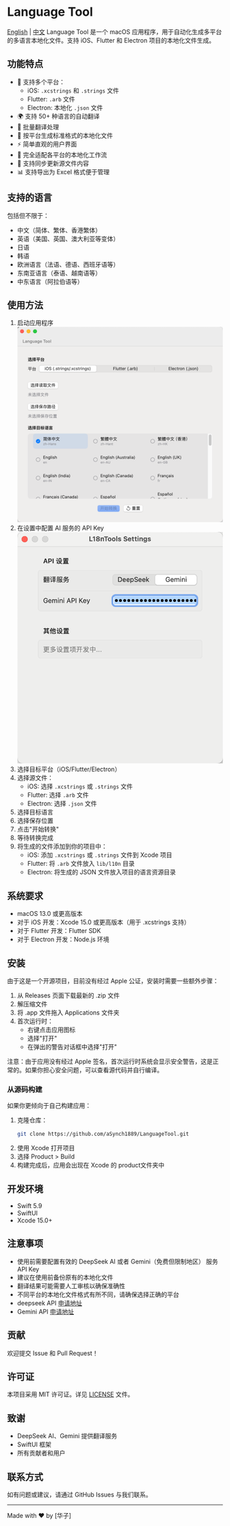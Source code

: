 # Language Tool
[English](README-en.md) | [中文](README.md)
Language Tool 是一个 macOS 应用程序，用于自动化生成多平台的多语言本地化文件。支持 iOS、Flutter 和 Electron 项目的本地化文件生成。

## 功能特点

- 📱 支持多个平台：
  - iOS: `.xcstrings` 和 `.strings` 文件
  - Flutter: `.arb` 文件
  - Electron: 本地化 `.json` 文件
- 🌍 支持 50+ 种语言的自动翻译
- 🔄 批量翻译处理
- 💾 按平台生成标准格式的本地化文件
- ⚡️ 简单直观的用户界面
- 🎯 完全适配各平台的本地化工作流
- 🔁 支持同步更新源文件内容
- 📊 支持导出为 Excel 格式便于管理

## 支持的语言

包括但不限于：
- 中文（简体、繁体、香港繁体）
- 英语（美国、英国、澳大利亚等变体）
- 日语
- 韩语
- 欧洲语言（法语、德语、西班牙语等）
- 东南亚语言（泰语、越南语等）
- 中东语言（阿拉伯语等）

## 使用方法

1. 启动应用程序
   ![](https://raw.githubusercontent.com/aSynch1889/image/master/uPic/ktIJ4k20250225013727.png)
2. 在设置中配置 AI 服务的 API Key
   ![](https://raw.githubusercontent.com/aSynch1889/image/master/uPic/xTfNrr20250224113359.png)
3. 选择目标平台（iOS/Flutter/Electron）
4. 选择源文件：
   - iOS: 选择 `.xcstrings` 或 `.strings` 文件
   - Flutter: 选择 `.arb` 文件
   - Electron: 选择 `.json` 文件
5. 选择目标语言
6. 选择保存位置
7. 点击"开始转换"
8. 等待转换完成
9. 将生成的文件添加到你的项目中：
   - iOS: 添加 `.xcstrings` 或 `.strings` 文件到 Xcode 项目
   - Flutter: 将 `.arb` 文件放入 `lib/l10n` 目录
   - Electron: 将生成的 JSON 文件放入项目的语言资源目录

## 系统要求

- macOS 13.0 或更高版本
- 对于 iOS 开发：Xcode 15.0 或更高版本（用于 .xcstrings 支持）
- 对于 Flutter 开发：Flutter SDK
- 对于 Electron 开发：Node.js 环境

## 安装

由于这是一个开源项目，目前没有经过 Apple 公证，安装时需要一些额外步骤：

1. 从 Releases 页面下载最新的 .zip 文件
2. 解压缩文件
3. 将 .app 文件拖入 Applications 文件夹
4. 首次运行时：
   - 右键点击应用图标
   - 选择"打开"
   - 在弹出的警告对话框中选择"打开"
   

注意：由于应用没有经过 Apple 签名，首次运行时系统会显示安全警告，这是正常的。如果你担心安全问题，可以查看源代码并自行编译。

### 从源码构建

如果你更倾向于自己构建应用：

1. 克隆仓库：
   ```bash
   git clone https://github.com/aSynch1889/LanguageTool.git
   ```
2. 使用 Xcode 打开项目
3. 选择 Product > Build
4. 构建完成后，应用会出现在 Xcode 的 product文件夹中

## 开发环境

- Swift 5.9
- SwiftUI
- Xcode 15.0+

## 注意事项

- 使用前需要配置有效的 DeepSeek AI 或者 Gemini（免费但限制地区） 服务 API Key
- 建议在使用前备份原有的本地化文件
- 翻译结果可能需要人工审核以确保准确性
- 不同平台的本地化文件格式有所不同，请确保选择正确的平台
- deepseek API [申请地址](https://platform.deepseek.com/api_keys)
- Gemini API [申请地址](https://aistudio.google.com/app/apikey?hl=zh-cn)

## 贡献

欢迎提交 Issue 和 Pull Request！

## 许可证

本项目采用 MIT 许可证。详见 [LICENSE](LICENSE) 文件。

## 致谢

- DeepSeek AI、Gemini 提供翻译服务
- SwiftUI 框架
- 所有贡献者和用户

## 联系方式

如有问题或建议，请通过 GitHub Issues 与我们联系。

---

Made with ❤️ by [华子]
